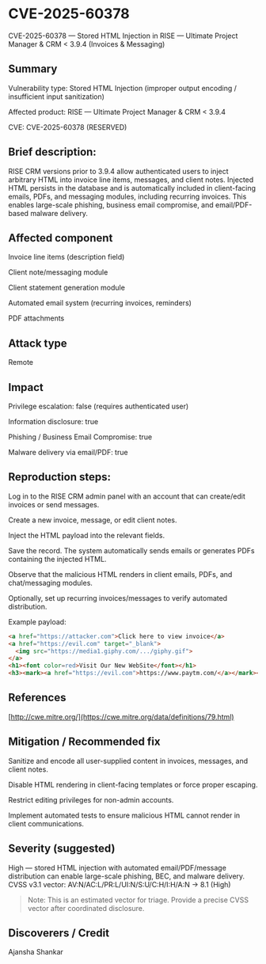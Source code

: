 # CVE-2025-60378
CVE-2025-60378 — Stored HTML Injection in RISE — Ultimate Project Manager &amp; CRM &lt; 3.9.4 (Invoices &amp; Messaging)

## Summary

Vulnerability type: Stored HTML Injection (improper output encoding / insufficient input sanitization)

Affected product: RISE — Ultimate Project Manager & CRM < 3.9.4

CVE: CVE-2025-60378 (RESERVED)

## Brief description:
RISE CRM versions prior to 3.9.4 allow authenticated users to inject arbitrary HTML into invoice line items, messages, and client notes. Injected HTML persists in the database and is automatically included in client-facing emails, PDFs, and messaging modules, including recurring invoices. This enables large-scale phishing, business email compromise, and email/PDF-based malware delivery.

## Affected component

Invoice line items (description field)

Client note/messaging module

Client statement generation module

Automated email system (recurring invoices, reminders)

PDF attachments

## Attack type

Remote

## Impact

Privilege escalation: false (requires authenticated user)

Information disclosure: true

Phishing / Business Email Compromise: true

Malware delivery via email/PDF: true

## Reproduction steps:

Log in to the RISE CRM admin panel with an account that can create/edit invoices or send messages.

Create a new invoice, message, or edit client notes.

Inject the HTML payload into the relevant fields.

Save the record. The system automatically sends emails or generates PDFs containing the injected HTML.

Observe that the malicious HTML renders in client emails, PDFs, and chat/messaging modules.

Optionally, set up recurring invoices/messages to verify automated distribution.

Example payload:
```html
<a href="https://attacker.com">Click here to view invoice</a>
<a href="https://evil.com" target="_blank">
  <img src="https://media1.giphy.com/.../giphy.gif">
</a>
<h1><font color=red>Visit Our New WebSite</font></h1>
<h3><mark><a href="https://evil.com">https://www.paytm.com/</a></mark></h3>
```

## References

[http://cwe.mitre.org/](https://cwe.mitre.org/data/definitions/79.html)

## Mitigation / Recommended fix

Sanitize and encode all user-supplied content in invoices, messages, and client notes.

Disable HTML rendering in client-facing templates or force proper escaping.

Restrict editing privileges for non-admin accounts.

Implement automated tests to ensure malicious HTML cannot render in client communications.

## Severity (suggested)

High — stored HTML injection with automated email/PDF/message distribution can enable large-scale phishing, BEC, and malware delivery.
CVSS v3.1 vector: AV:N/AC:L/PR:L/UI:N/S:U/C:H/I:H/A:N → 8.1 (High)
> Note: This is an estimated vector for triage. Provide a precise CVSS vector after coordinated disclosure.

## Discoverers / Credit

Ajansha Shankar

